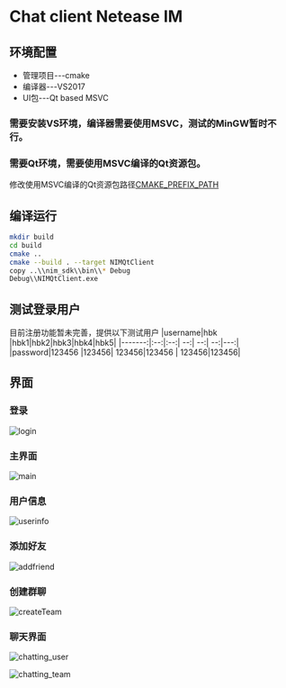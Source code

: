 # Chat client Netease IM

## 环境配置
- 管理项目---cmake
- 编译器---VS2017
- UI包---Qt based MSVC
### 需要安装VS环境，编译器需要使用MSVC，测试的MinGW暂时不行。
### 需要Qt环境，需要使用MSVC编译的Qt资源包。
修改使用MSVC编译的Qt资源包路径[CMAKE_PREFIX_PATH](CMakeLists.txt#L5)

## 编译运行
```bash
mkdir build
cd build
cmake ..
cmake --build . --target NIMQtClient
copy ..\\nim_sdk\\bin\\* Debug
Debug\\NIMQtClient.exe
```

## 测试登录用户
目前注册功能暂未完善，提供以下测试用户
|username|hbk |hbk1|hbk2|hbk3|hbk4|hbk5|
|-------:|:--:|:--:| --:| --:| --:|---:|
|password|123456 |123456| 123456|123456 | 123456|123456|

## 界面

### 登录
![login](image/login.png)

### 主界面
![main](image/main.png)

### 用户信息
![userinfo](image/userinfo.png)

### 添加好友
![addfriend](image/addfriend.png)

### 创建群聊
![createTeam](image/createteam.png)

### 聊天界面
![chatting_user](image/chat1.png)

![chatting_team](image/chat2.png)
